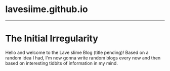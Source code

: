 # lavesiime.github.io
***
# The Initial Irregularity

Hello and welcome to the Lave sIime Blog (title pending)! Based on a random idea I had, I'm now gonna write random blogs every now and then based on interesting tidbits of information in my mind.

